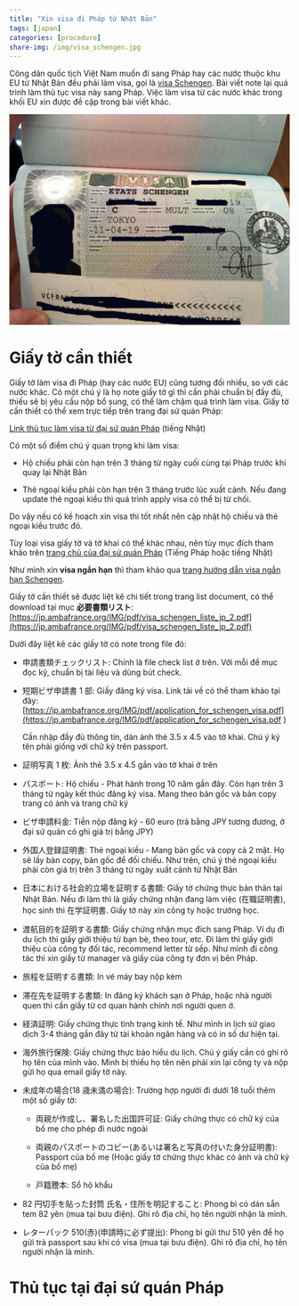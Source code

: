 ```yaml
---
title: "Xin visa đi Pháp từ Nhật Bản"
tags: [japan]
categories: [procedure]
share-img: /img/visa_schengen.jpg
---
```


Công dân quốc tịch Việt Nam muốn đi sang Pháp hay các nước thuộc khu EU từ Nhật Bản đều phải làm visa, gọi là [visa Schengen](https://en.wikipedia.org/wiki/visa_policy_of_the_Schengen_Area). Bài viết note lại quá trình làm thủ tục visa này sang Pháp. Việc làm visa từ các nước khác trong khối EU xin được đề cập trong bài viết khác.

![](/img/visa_schengen.jpg)

# Giấy tờ cần thiết

Giấy tờ làm visa đi Pháp (hay các nước EU) cũng tương đối nhiều, so với các nước khác. Có một chú ý là họ note giấy tờ gì thì cần phải chuẩn bị đầy đủ, thiếu sẽ bị yêu cầu nộp bổ sung, có thể làm chậm quá trình làm visa. Giấy tờ cần thiết có thể xem trực tiếp trên trang đại sứ quán Pháp:

[Link thủ tục làm visa từ đại sứ quán Pháp](https://jp.ambafrance.org/-rubrique1598-) (tiếng Nhật)

Có một số điểm chú ý quan trọng khi làm visa:

* Hộ chiếu phải còn hạn trên 3 tháng từ ngày cuối cùng tại Pháp trước khi quay lại Nhật Bản

* Thẻ ngoại kiều phải còn hạn trên 3 tháng trước lúc xuất cảnh. Nếu đang update thẻ ngoại kiều thì quá trình apply visa có thể bị từ chối.

Do vậy nếu có kế hoạch xin visa thì tốt nhất nên cập nhật hộ chiếu và thẻ ngoại kiều trước đó.

Tùy loại visa giấy tờ và tờ khai có thể khác nhau, nên tùy mục đích tham khảo trên [trang chủ của đại sứ quán Pháp](https://jp.ambafrance.org/-rubrique1531) (Tiếng Pháp hoặc tiếng Nhật)

Như mình xin **visa ngắn hạn** thì tham khảo qua [trang hướng dẫn visa ngắn hạn Schengen](https://jp.ambafrance.org/article1160).

Giấy tờ cần thiết sẽ được liệt kê chi tiết trong trang list document, có thể download tại mục **必要書類リスト**: [https://jp.ambafrance.org/IMG/pdf/visa_schengen_liste_jp_2.pdf](https://jp.ambafrance.org/IMG/pdf/visa_schengen_liste_jp_2.pdf)

Dưới đây liệt kê các giấy tờ có note trong file đó:

* 申請書類チェックリスト: Chính là file check list ở trên. Với mỗi đề mục đọc kỹ, chuẩn bị tài liệu và dùng bút check.

* 短期ビザ申請書 1 部: Giấy đăng ký visa. Link tải về có thể tham khảo tại đây: [https://jp.ambafrance.org/IMG/pdf/application_for_schengen_visa.pdf](https://jp.ambafrance.org/IMG/pdf/application_for_schengen_visa.pdf
)

  Cần nhập đầy đủ thông tín, dán ảnh thẻ 3.5 x 4.5 vào tờ khai. Chú ý ký tên phải giống với chữ ký trên passport.

* 証明写真 1 枚: Ảnh thẻ 3.5 x 4.5 gắn vào tờ khai ở trên

* パスポート: Hộ chiếu - Phát hành trong 10 năm gần đây. Còn hạn trên 3 tháng từ ngày kết thúc đăng ký visa. Mang theo bản gốc và bản copy trang có ảnh và trang chữ ký

* ビザ申請料金: Tiền nộp đăng ký - 60 euro (trả bằng JPY tương đương, ở đại sứ quán có ghi giá trị bằng JPY)

* 外国人登録証明書: Thẻ ngoại kiều - Mang bản gốc và copy cả 2 mặt. Họ sẽ lấy bản copy, bản gốc để đối chiếu. Như trên, chú ý thẻ ngoại kiều phải còn giá trị trên 3 tháng từ ngày xuất cảnh từ Nhật Bản

* 日本における社会的立場を証明する書類: Giấy tờ chứng thực bản thân tại Nhật Bản. Nếu đi làm thì là giấy chứng nhận đang làm việc (在職証明書), học sinh thì 在学証明書. Giấy tờ này xin công ty hoặc trường học.

* 渡航目的を証明する書類: Giấy chứng nhận mục đích sang Pháp. Ví dụ đi du lịch thì giấy giới thiệu từ bạn bè, theo tour, etc. Đi làm thì giấy giới thiệu của công ty đối tác, recommend letter từ sếp. Như mình đi công tác thì xin giấy từ manager và giấy của công ty đơn vị bên Pháp.

* 旅程を証明する書類: In vé máy bay nộp kèm

* 滞在先を証明する書類: In đăng ký khách sạn ở Pháp, hoặc nhà người quen thì cần giấy từ cơ quan hành chính nơi người quen ở.

* 経済証明: Giấy chứng thực tình trạng kinh tế. Như mình in lịch sử giao dịch 3-4 tháng gần đây từ tài khoản ngân hàng và có in số dư hiện tại.

* 海外旅行保険: Giấy chứng thực bảo hiểu du lịch. Chú ý giấy cần có ghi rõ họ tên của mình vào. Mình bị thiếu họ tên nên phải xin lại công ty và nộp gửi họ qua email giấy tờ này.

* 未成年の場合(18 歳未満の場合): Trường hợp người đi dưới 18 tuổi thêm một số giấy tờ:

  * 両親が作成し、署名した出国許可証: Giấy chứng thực có chữ ký của bố mẹ cho phép đi nước ngoài

  * 両親のパスポートのコピー(あるいは署名と写真の付いた身分証明書): Passport của bố mẹ (Hoặc giấy tờ chứng thực khác có ảnh và chữ ký của bố mẹ)

  * 戸籍謄本: Sổ hộ khẩu

* 82 円切手を貼った封筒 氏名・住所を明記すること: Phong bì có dán sẵn tem 82 yên (mua tại bưu điện). Ghi rõ địa chỉ, họ tên người nhận là mình.

* レターパック 510(赤)(申請時に必ず提出): Phong bì gửi thư 510 yên để họ gửi trả passport sau khi có visa (mua tại bưu điện). Ghi rõ địa chỉ, họ tên người nhận là mình.

# Thủ tục tại đại sứ quán Pháp

<script async src="//pagead2.googlesyndication.com/pagead/js/adsbygoogle.js"></script>
<ins class="adsbygoogle"
     style="display:block; text-align:center;"
     data-ad-layout="in-article"
     data-ad-format="fluid"
     data-ad-client="ca-pub-2750437710821247"
     data-ad-slot="8905029259"></ins>
<script>

Sau khi đã chuẩn bị đầy đủ giấy tờ thì cần phải đăng ký đến nộp hồ sơ. Chú ý không đến trực tiếp nộp được mà họ chỉ nhận hồ sơ của người đã đăng ký qua trang web của đại sứ quán Pháp tại Nhật Bản. Link đăng ký:

[https://pastel.diplomatie.gouv.fr/rdvinternet/html-4.01.01/frameset/frameset.html?lcid=1&sgid=295&suid=1](https://pastel.diplomatie.gouv.fr/rdvinternet/html-4.01.01/frameset/frameset.html?lcid=1&sgid=295&suid=1)

Hướng dẫn cách dùng hệ thống đăng ký nộp visa: [https://jp.ambafrance.org/article3843](https://jp.ambafrance.org/article3843)

Sau khi đã đăng ký thành công thì sẽ có email gửi về, xác nhận lại ngày giờ, người đăng ký. Đến đúng ngày, giờ thì đến đại sứ quán Pháp để làm thủ tục.

Tại đại sứ quán, số người đăng ký cũng không nhiều. Và dù có đến sớm cũng sẽ phải chờ ở ngoài nên căn đúng giờ đăng ký đến là ổn. Có thể đến sớm 30 phút vẫn được vào. Muộn quá 15 phút thì tự động bị loại. Nên phần thời gian cần rất chính xác.

### Các bước tại đại sứ quán

Địa chỉ đại sứ quán Pháp tại Nhật Bản: **4 Chome-11-４４ Minamiazabu, Minato City, Tokyo 106-8514**

Gần ga Hiroo,đi bộ khoảng 7 phút từ đó. Khu này tập trung đại sứ quán của rất nhiều nước.

* Chờ ngoài cửa làm visa, sẽ có nhân viên mở cửa hỏi. Đến giờ đăng ký như từ web sẽ được cho vào, kiểu tra lại passport, số đăng ký, đi qua máy quét và vào chờ

* Nhân viên đại sứ quán sẽ gọi tên (có thể không chuẩn theo tên tiếng Việt nên cần nghe kỹ, nếu không chắc thì ra hỏi lại). Khác với các đại sứ quán khác, ở đây không có hệ thống lấy số, họ sẽ gọi theo tên.

Nhân viên có thể nói tiếng Anh, tiếng Nhật và tiếng Pháp.

* Làm thủ tục không vấn đề gì thì nộp tiền ngay tại quầy. Họ sẽ lấy dấu vân tay, chụp ảnh.

Như vậy là thủ tục đã xong. Từ lúc mình vào phòng đến lúc làm xong chỉ khoảng 15 phút, rất nhanh gọn và chuyên nghiệp.

# Nhận xét

Giờ làm việc hàng ngày của đại sứ quán rất ít, chỉ có buổi sáng từ 9h - 11h30 nên cần đăng ký trên web sớm.

Họ làm việc khá nhanh và chuyên nghiệp. Mình đăng ký visa bị thiếu hồ sơ, họ cho một địa chỉ email gửi kèm giấy bị thiếu, không cần đến lại đại sứ quán. Và từ lúc bắt đầu đăng ký đến lúc nhận được visa chỉ mất có 3 ngày (!). Họ gửi qua bưu điện mất 2 ngày nên thời gian làm visa thực chỉ là 1 ngày. Quả là rất nhanh chóng.

Tuy nhiên trên trang web khuyến cáo nên nộp hồ sơ trước ít nhất 2 tuần từ lúc xuất cảnh nên tốt nhất làm theo họ yêu cầu.

# Chú ý

Bài viết chỉ mang tính chất tham khảo. Mọi thủ tục muốn xác nhận chính xác nên tham khảo qua [trang chủ của đại sứ quán Pháp tại Nhật Bản](https://jp.ambafrance.org/-Japonais-).

Bài viết cập nhật vào 2019/04/13. Thông tin về giờ làm việc, địa chỉ có thể bị thay đổi nên cần đối chiếu lại qua trang chủ của đại sứ quán.
